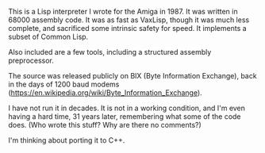 This is a Lisp interpreter I wrote for the Amiga in 1987. It was written in 68000 assembly code. It was as fast as VaxLisp, though it was much less complete,
and sacrificed some intrinsic safety for speed. It implements a subset of Common Lisp.

Also included are a few tools, including a structured assembly preprocessor.

The source was released publicly on BIX (Byte Information Exchange), back in the days of 1200 baud modems (https://en.wikipedia.org/wiki/Byte_Information_Exchange).

I have not run it in decades. It is not in a working condition, and I'm even having a hard time, 31 years later, remembering what some of the code does.
(Who wrote this stuff? Why are there no comments?)

I'm thinking about porting it to C++.
